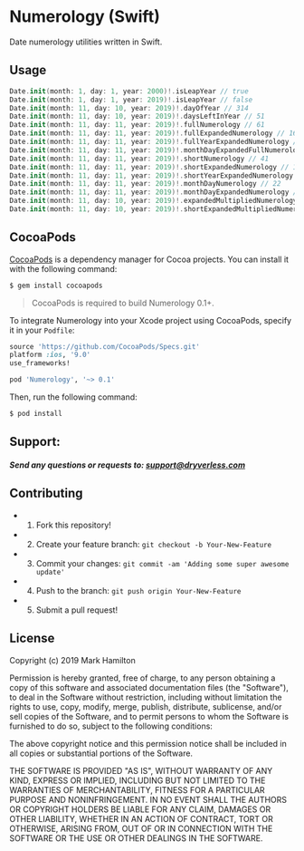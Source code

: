 # Numerology (Swift)
Date numerology utilities written in Swift.

## Usage

```swift
Date.init(month: 1, day: 1, year: 2000)!.isLeapYear // true
Date.init(month: 1, day: 1, year: 2019)!.isLeapYear // false
Date.init(month: 11, day: 10, year: 2019)!.dayOfYear // 314
Date.init(month: 11, day: 10, year: 2019)!.daysLeftInYear // 51
Date.init(month: 11, day: 11, year: 2019)!.fullNumerology // 61
Date.init(month: 11, day: 11, year: 2019)!.fullExpandedNumerology // 16
Date.init(month: 11, day: 11, year: 2019)!.fullYearExpandedNumerology // 34
Date.init(month: 11, day: 11, year: 2019)!.monthDayExpandedFullNumerology // 43
Date.init(month: 11, day: 11, year: 2019)!.shortNumerology // 41
Date.init(month: 11, day: 11, year: 2019)!.shortExpandedNumerology // 14
Date.init(month: 11, day: 11, year: 2019)!.shortYearExpandedNumerology // 32
Date.init(month: 11, day: 11, year: 2019)!.monthDayNumerology // 22
Date.init(month: 11, day: 11, year: 2019)!.monthDayExpandedNumerology // 4
Date.init(month: 11, day: 10, year: 2019)!.expandedMultipliedNumerology // 18
Date.init(month: 11, day: 10, year: 2019)!.shortExpandedMultipliedNumerology // 9
```

## CocoaPods

[CocoaPods](http://cocoapods.org) is a dependency manager for Cocoa projects. You can install it with the following command:

```bash
$ gem install cocoapods
```

> CocoaPods is required to build Numerology 0.1+.

To integrate Numerology into your Xcode project using CocoaPods, specify it in your `Podfile`:

```ruby
source 'https://github.com/CocoaPods/Specs.git'
platform :ios, '9.0'
use_frameworks!

pod 'Numerology', '~> 0.1'
```

Then, run the following command:

```bash
$ pod install
```

## Support:

##### Send any questions or requests to: support@dryverless.com

## Contributing

- 1) Fork this repository!
- 2) Create your feature branch: ```git checkout -b Your-New-Feature```
- 3) Commit your changes: ```git commit -am 'Adding some super awesome update'```
- 4) Push to the branch: ```git push origin Your-New-Feature```
- 5) Submit a pull request!

## License
Copyright (c) 2019 Mark Hamilton

Permission is hereby granted, free of charge, to any person obtaining a copy
of this software and associated documentation files (the "Software"), to deal
in the Software without restriction, including without limitation the rights
to use, copy, modify, merge, publish, distribute, sublicense, and/or sell
copies of the Software, and to permit persons to whom the Software is
furnished to do so, subject to the following conditions:

The above copyright notice and this permission notice shall be included in all
copies or substantial portions of the Software.

THE SOFTWARE IS PROVIDED "AS IS", WITHOUT WARRANTY OF ANY KIND, EXPRESS OR
IMPLIED, INCLUDING BUT NOT LIMITED TO THE WARRANTIES OF MERCHANTABILITY,
FITNESS FOR A PARTICULAR PURPOSE AND NONINFRINGEMENT. IN NO EVENT SHALL THE
AUTHORS OR COPYRIGHT HOLDERS BE LIABLE FOR ANY CLAIM, DAMAGES OR OTHER
LIABILITY, WHETHER IN AN ACTION OF CONTRACT, TORT OR OTHERWISE, ARISING FROM,
OUT OF OR IN CONNECTION WITH THE SOFTWARE OR THE USE OR OTHER DEALINGS IN THE
SOFTWARE.
